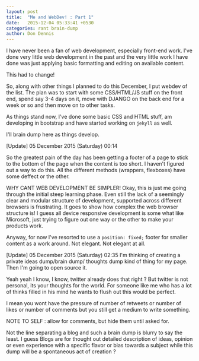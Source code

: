```yaml
---
layout: post
title:  "Me and WebDev! : Part 1"
date:   2015-12-04 05:33:41 +0530
categories: rant brain-dump
author: Don Dennis
---
```


I have never been a fan of web development, especially front-end work. I've done very little web development in the past and the very little work I have done was just applying basic formatting and editing on available content.

This had to change! 

So, along with other things I planned to do this December, I put webdev of the list. The plan was to start with some CSS/HTML/JS stuff on the front end, spend say 3-4 days on it, move with DJANGO on the back end for a week or so and then move on to other tasks.

As things stand now, I've done some basic CSS and HTML stuff, am developing in bootstrap and have started working on `jekyll` as well.

I'll brain dump here as things develop.

[Update] 05 December 2015 (Saturday) 00:14

So the greatest pain of the day has been getting a footer of a page to stick to the bottom of the page when the content is too short. I haven't figured out a way to do this. All the different methods (wrappers, flexboxes) have some deffect or the other. 

WHY CANT WEB DEVELOPMENT BE SIMPLER!
Okay, this is just me going through the initial steep learning phase. Even still the lack of a seemingly clear and modular structure of development, supported across different browsers is frustrating. It goes to show how complex the web browser structure is! I guess all device responsive development is some what like Microsoft, just trying to figure out one way or the other to make your products work.

Anyway, for now I've resorted to use a `position: fixed;` footer for smaller content as a work around. Not elegant. Not elegant at all.

[Update] 05 December 2015 (Saturday) 02:35
I'm thinking of creating a private ideas dump/brain dump/ thoughts dump kind of thing for my page. Then I'm going to open source it.

Yeah yeah I know, I know, twitter already does that right ?
But twitter is not personal, its your thoughts for the world. For someone like me who has a lot of thinks filled in his mind he wants to flush out this would be perfect.

I mean you wont have the pressure of number of retweets or number of likes or number of comments but you still get a medium to write something.

NOTE TO SELF : allow for comments, but hide them until asked for.

Not the line separating a blog and such a brain dump is blurry to say the least. I guess Blogs are for thought out detailed description of ideas, opinion or even experience with a specific flavor or bias towards a subject while this dump will be a spontaneous act of creation ? 